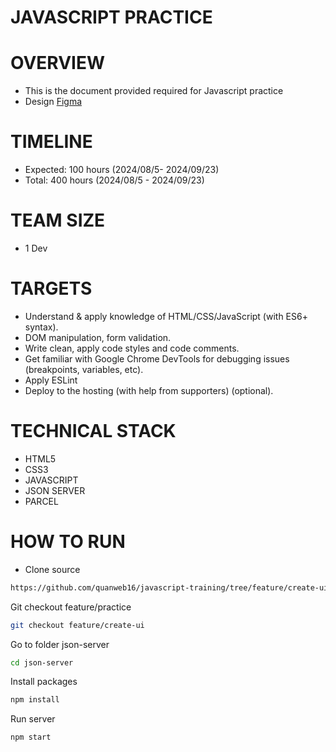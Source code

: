 # JAVASCRIPT PRACTICE
# OVERVIEW
- This is the document provided required for Javascript practice
- Design [Figma](https://figma.com/design/G8rQ1mN8oQSyNX0AtO1pEn/Admin-Dashboard-UI-Kit-(Community)?node-id=807-18528&node-type=frame&t=7cL2CuJs1dd7zLK2-0)
# TIMELINE
- Expected: 100 hours (2024/08/5- 2024/09/23)
- Total: 400 hours (2024/08/5 - 2024/09/23)
# TEAM SIZE
- 1 Dev
# TARGETS
- Understand & apply knowledge of HTML/CSS/JavaScript (with ES6+ syntax).
- DOM manipulation, form validation.
- Write clean, apply code styles and code comments.
- Get familiar with Google Chrome DevTools for debugging issues (breakpoints, variables, etc).
- Apply ESLint
- Deploy to the hosting (with help from supporters) (optional).
# TECHNICAL STACK
- HTML5
- CSS3
- JAVASCRIPT
- JSON SERVER
- PARCEL
# HOW TO RUN
- Clone source
```bash
https://github.com/quanweb16/javascript-training/tree/feature/create-ui
```
Git checkout feature/practice
```bash
git checkout feature/create-ui
``` 
Go to folder json-server
```bash
cd json-server
```
Install packages
```bash
npm install
```
Run server
```bash
npm start
```
